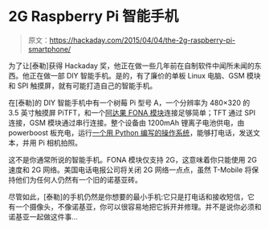# 2G Raspberry Pi 智能手机

> 原文：<https://hackaday.com/2015/04/04/the-2g-raspberry-pi-smartphone/>

为了让[泰勒]获得 Hackaday 奖，他正在做一些几年前在自制软件中闻所未闻的东西。他正在做一部 DIY 智能手机。是的，有了廉价的单板 Linux 电脑、GSM 模块和 SPI 触摸屏，就有可能打造自己的智能手机。

在[泰勒]的 DIY 智能手机中有一个树莓 Pi 型号 A，一个分辨率为 480×320 的 3.5 英寸触摸屏 PiTFT，和一个[阿达果 FONA 模块](https://www.adafruit.com/product/1946)连接足够简单；TFT 通过 SPI 连接，GSM 模块通过串行连接。整个设备由 1200mAh 锂离子电池供电，由 powerboost 板充电，运行[一个用 Python 编写的操作系统](https://github.com/spadgenske/TYOS)，能够打电话，发送文本，并用 Pi 相机拍照。

这不是你通常所说的智能手机。FONA 模块仅支持 2G，这意味着你只能使用 2G 速度和 2G 网络。美国电话电报公司将关闭 2G 网络一点点，虽然 T-Mobile 将保持他们为任何人仍然有一个旧的诺基亚砖。

尽管如此，[泰勒]的手机仍然是你想要的最小手机:它只是打电话和接收短信，它有一个摄像头，不像诺基亚，你可以很容易地把它拆开并修理。并不是说你必须和诺基亚一起做这件事…